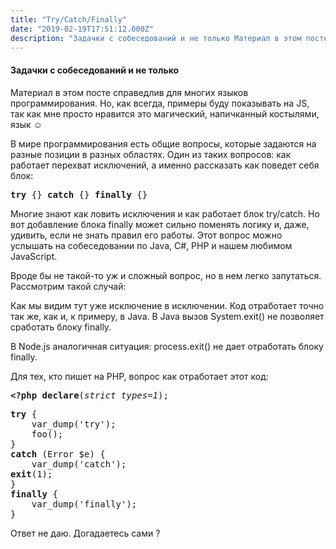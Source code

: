 ```yaml
---
title: "Try/Catch/Finally"
date: "2019-02-19T17:51:12.000Z"
description: "Задачки с собеседований и не только Материал в этом посте справедлив для многих языков программирования. Но, как всегда, примеры"
---
```


<h4>Задачки с собеседований и не только</h4>
<p>Материал в этом посте справедлив для многих языков программирования. Но, как всегда, примеры буду показывать на JS, так как мне просто нравится это магический, напичканный костылями, язык ☺</p>
<p>В мире программирования есть общие вопросы, которые задаются на разные позиции в разных областях. Один из таких вопросов: как работает перехват исключений, а именно рассказать как поведет себя блок:</p>
<pre><strong>try</strong> {} <strong>catch</strong> {} <strong>finally</strong> {}</pre>
<p>Многие знают как ловить исключения и как работает блок try/catch. Но вот добавление блока finally может сильно поменять логику и, даже, удивить, если не знать правил его работы. Этот вопрос можно услышать на собеседовании по Java, C#, PHP и нашем любимом JavaScript.</p>
<p>Вроде бы не такой-то уж и сложный вопрос, но в нем легко запутаться. Рассмотрим такой случай:</p>

<p>Как мы видим тут уже исключение в исключении. Код отработает точно так же, как и, к примеру, в Java. В Java вызов System.exit() не позволяет сработать блоку finally.</p>
<p>В Node.js аналогичная ситуация: process.exit() не дает отработать блоку finally.</p>
<p>Для тех, кто пишет на PHP, вопрос как отработает этот код:</p>
<pre><strong>&lt;?php</strong> <strong>declare</strong>(<em>strict_types=1</em>);</pre>
<pre><strong>try</strong> {<br>    var_dump('try');<br>    foo();<br>}<br><strong>catch</strong> (Error $e) {<br>    var_dump('catch');<br><strong>exit</strong>(1);<br>}<br><strong>finally</strong> {<br>    var_dump('finally');<br>}</pre>
<p>Ответ не даю. Догадаетесь сами ?</p>



